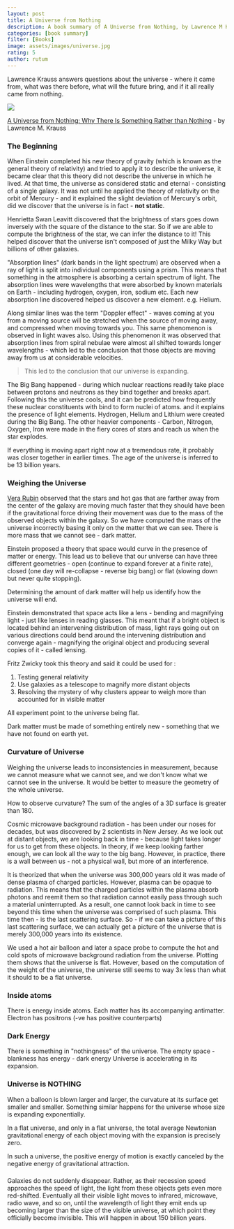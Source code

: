 ```yaml
---
layout: post
title: A Universe from Nothing
description: A book summary of A Universe from Nothing, by Lawrence M Krauss, PhD
categories: [book summary]
filter: [Books]
image: assets/images/universe.jpg
rating: 5
author: rutum
---
```


Lawrence Krauss answers questions about the universe - where it came from, what was there before, what will the future bring, and if it all really came from nothing. 

<a target="_blank"  href="https://www.amazon.com/gp/product/1451624468/ref=as_li_tl?ie=UTF8&camp=1789&creative=9325&creativeASIN=1451624468&linkCode=as2&tag=rammyghally-20&linkId=3d559faca5130a7128753d989a5591c4"><img border="0" src="//ws-na.amazon-adsystem.com/widgets/q?_encoding=UTF8&MarketPlace=US&ASIN=1451624468&ServiceVersion=20070822&ID=AsinImage&WS=1&Format=_SL250_&tag=rammyghally-20" ></a><img src="//ir-na.amazon-adsystem.com/e/ir?t=rammyghally-20&l=am2&o=1&a=1451624468" width="1" height="1" border="0" alt="" style="border:none !important; margin:0px !important;" />

<a href="https://amzn.to/2xiNX8f">A Universe from Nothing: Why There Is Something Rather than Nothing</a> - by Lawrence M. Krauss

### The Beginning

When Einstein completed his new theory of gravity (which is known as the general theory of relativity) and tried to apply it to describe the universe, it became clear that this theory did not describe the universe in which he lived. At that time, the universe as considered static and eternal - consisting of a single galaxy. It was not until he applied the theory of relativity on the orbit of Mercury - and it explained the slight deviation of Mercury's orbit, did we discover that the universe is in fact - **not static**.

Henrietta Swan Leavitt discovered that the brightness of stars goes down inversely with the square of the distance to the star. So if we are able to compute the brightness of the star, we can infer the distance to it! This helped discover that the universe isn't composed of just the Milky Way but billions of other galaxies. 

"Absorption lines" (dark bands in the light spectrum) are observed when a ray of light is split into individual components using a prism. This means that something in the atmosphere is absorbing a certain spectrum of light. The absorption lines were wavelengths that were absorbed by known materials on Earth - including hydrogen, oxygen, iron, sodium etc. Each new absorption line discovered helped us discover a new element. e.g. Helium.

Along similar lines was the term "Doppler effect" - waves coming at you from a moving source will be stretched when the source of moving away, and compressed when moving towards you. This same phenomenon is observed in light waves also. Using this phenomenon it was observed that absorption lines from spiral nebulae were almost all shifted towards longer wavelengths - which led to the conclusion that those objects are moving away from us at considerable velocities.

> This led to the conclusion that our universe is expanding. 

The Big Bang happened - during which nuclear reactions readily take place between protons and neutrons as they bind together and breaks apart. Following this the universe cools, and it can be predicted how frequently these nuclear constituents with bind to form nuclei of atoms. and it explains the presence of light elements. Hydrogen, Helium and Lithium were created during the Big Bang. The other heavier components - Carbon, Nitrogen, Oxygen, Iron were made in the fiery cores of stars and reach us when the star explodes. 

If everything is moving apart right now at a tremendous rate, it probably was closer together in earlier times. The age of the universe is inferred to be 13 billion years. 

### Weighing the Universe

<a href="https://en.wikipedia.org/wiki/Vera_Rubin">Vera Rubin</a> observed that the stars and hot gas that are farther away from the center of the galaxy are moving much faster that they should have been if the gravitational force driving their movement was due to the mass of the observed objects within the galaxy. So we have computed the mass of the universe incorrectly basing it only on the matter that we can see. There is more mass that we cannot see - dark matter. 

Einstein proposed a theory that space would curve in the presence of matter or energy. This lead us to believe that our universe can have three different geometries - open (continue to expand forever at a finite rate), closed (one day will re-collapse - reverse big bang) or flat (slowing down but never quite stopping).

Determining the amount of dark matter will help us identify how the universe will end. 

Einstein demonstrated that space acts like a lens - bending and magnifying light - just like lenses in reading glasses. This meant that if a bright object is located behind an intervening distribution of mass, light rays going out on various directions could bend around the intervening distribution and converge again - magnifying the original object and producing several copies of it - called lensing. 

Fritz Zwicky took this theory and said it could be used for :
1. Testing general relativity
2. Use galaxies as a telescope to magnify more distant objects
3. Resolving the mystery of why clusters appear to weigh more than accounted for in visible matter

All experiment point to the universe being flat. 

Dark matter must be made of something entirely new - something that we have not found on earth yet. 

### Curvature of Universe

Weighing the universe leads to inconsistencies in measurement, because we cannot measure what we cannot see, and we don't know what we cannot see in the universe. It would be better to measure the geometry of the whole universe. 

How to observe curvature? The sum of the angles of a 3D surface is greater than 180. 

Cosmic microwave background radiation - has been under our noses for decades, but was discovered by 2 scientists in New Jersey. As we look out at distant objects, we are looking back in time - because light takes longer for us to get from these objects. In theory, if we keep looking farther enough, we can look all the way to the big bang. However, in practice, there is a wall between us - not a physical wall, but more of an interference. 

It is theorized that when the universe was 300,000 years old it was made of dense plasma of charged particles. However, plasma can be opaque to radiation. This means that the charged particles within the plasma absorb photons and reemit them so that radiation cannot easily pass through such a material uninterrupted. As a result, one cannot look back in time to see beyond this time when the universe was comprised of such plasma. This time then - is the last scattering surface. So - if we can take a picture of this last scattering surface, we can actually get a picture of the universe that is merely 300,000 years into its existence. 

We used a hot air balloon and later a space probe to compute the hot and cold spots of microwave background radiation from the universe. Plotting them shows that the universe is flat. However, based on the computation of the weight of the universe, the universe still seems to way 3x less than what it should to be a flat universe. 

### Inside atoms

There is energy inside atoms. Each matter has its accompanying antimatter. Electron has positrons (-ve has positive counterparts)

### Dark Energy

There is something in "nothingness" of the universe. The empty space - blankness has energy - dark energy
Universe is accelerating in its expansion.

### Universe is NOTHING

When a balloon is blown larger and larger, the curvature at its surface get smaller and smaller. Something similar happens for the universe whose size is expanding exponentially. 

In a flat universe, and only in a flat universe, the total average Newtonian gravitational energy of each object moving with the expansion is precisely zero. 

In such a universe, the positive energy of motion is exactly canceled by the negative energy of gravitational attraction. 

### 

Galaxies do not suddenly disappear. Rather, as their recession speed approaches the speed of light, the light from these objects gets even more red-shifted. Eventually all their visible light moves to infrared, microwave, radio wave, and so on, until the wavelength of light they emit ends up becoming larger than the size of the visible universe, at which point they officially become invisible. This will happen in about 150 billion years. 






















